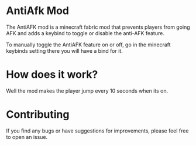 # AntiAfk Mod
The AntiAFK mod is a minecraft fabric mod that prevents players from going AFK and adds a keybind to toggle or disable the anti-AFK feature.

To manually toggle the AntiAFK feature on or off, go in the minecraft keybinds setting there you will have a bind for it.
# How does it work?
Well the mod makes the player jump every 10 seconds when its on.
# Contributing
If you find any bugs or have suggestions for improvements, please feel free to open an issue.
